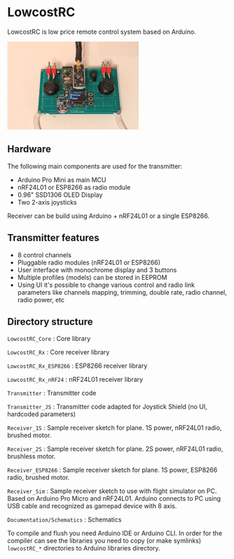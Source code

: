 # LowcostRC

LowcostRC is low price remote control system based on Arduino.

<img src="Documentation/Images/Transmitter.jpg" width="300" height="200">

## Hardware

The following main components are used for the transmitter:

- Arduino Pro Mini as main MCU
- nRF24L01 or ESP8266 as radio module
- 0.96" SSD1306 OLED Display
- Two 2-axis joysticks

Receiver can be build using Arduino + nRF24L01 or a single ESP8266.

## Transmitter features
 
- 8 control channels
- Pluggable radio modules (nRF24L01 or ESP8266)
- User interface with monochrome display and 3 buttons
- Multiple profiles (models) can be stored in EEPROM
- Using UI it's possible to change various control and radio link parameters
  like channels mapping, trimming, double rate, radio channel, radio power, etc

## Directory structure

`LowcostRC_Core`
: Core library

`LowcostRC_Rx`
: Core receiver library

`LowcostRC_Rx_ESP8266`
: ESP8266 receiver library

`LowcostRC_Rx_nRF24`
: nRF24L01 receiver library

`Transmitter`
: Transmitter code

`Transmitter_JS`
: Transmitter code adapted for Joystick Shield (no UI, hardcoded parameters)

`Receiver_1S`
: Sample receiver sketch for plane. 1S power, nRF24L01 radio, brushed motor.

`Receiver_2S`
: Sample receiver sketch for plane. 2S power, nRF24L01 radio, brushless motor.

`Receiver_ESP8266`
: Sample receiver sketch for plane. 1S power, ESP8266 radio, brushed motor.

`Receiver_Sim`
: Sample receiver sketch to use with flight simulator on PC. Based on Arduino
Pro Micro and nRF24L01. Arduino connects to PC using USB cable and recognized as
gamepad device with 8 axis.

`Documentation/Schematics`
: Schematics

To compile and flush you need Arduino IDE or Arduino CLI. In order for the
compiler can see the libraries you need to copy (or make symlinks)
`lowcostRC_*` directories to Arduino libraries directory.
